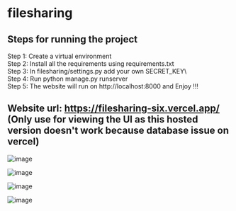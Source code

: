 # filesharing

## Steps for running the project

Step 1: Create a virtual environment\
Step 2: Install all the requirements using requirements.txt\
Step 3: In filesharing/settings.py add your own SECRET_KEY\  
Step 4: Run python manage.py runserver\
Step 5: The website will run on http://localhost:8000 and Enjoy !!!

## Website url: https://filesharing-six.vercel.app/ (Only use for viewing the UI as this hosted version doesn't work because database issue on vercel) 

![image](https://github.com/DeepCoomer/filesharing/assets/75359203/42ace8af-d18f-4610-ba8b-672e98a98672)

![image](https://github.com/DeepCoomer/filesharing/assets/75359203/b0db494d-3829-437b-958f-a54a03227c66)

![image](https://github.com/DeepCoomer/filesharing/assets/75359203/ca10eefa-d460-4510-8bfc-b74d99104248)

![image](https://github.com/DeepCoomer/filesharing/assets/75359203/9bbeb0d0-ba9e-4fd9-adbf-1b034cf363b0)

